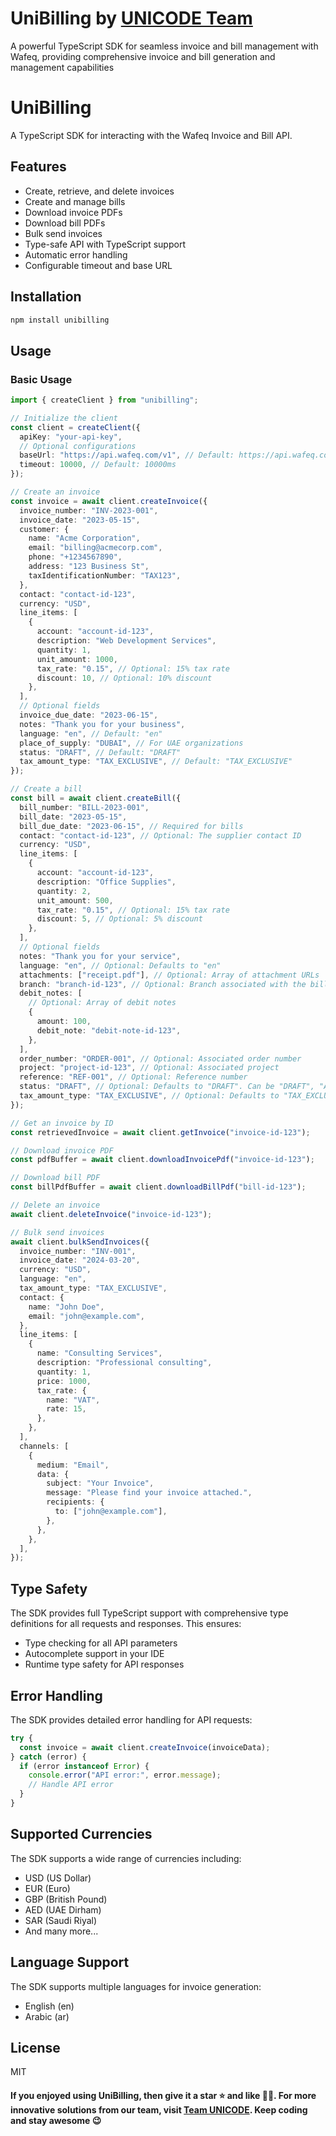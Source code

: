 # UniBilling by **[UNICODE Team](https://www.unicodesolutions.co/)**

A powerful TypeScript SDK for seamless invoice and bill management with Wafeq, providing comprehensive invoice and bill generation and management capabilities

# UniBilling

A TypeScript SDK for interacting with the Wafeq Invoice and Bill API.

## Features

- Create, retrieve, and delete invoices
- Create and manage bills
- Download invoice PDFs
- Download bill PDFs
- Bulk send invoices
- Type-safe API with TypeScript support
- Automatic error handling
- Configurable timeout and base URL

## Installation

```bash
npm install unibilling
```

## Usage

### Basic Usage

```typescript
import { createClient } from "unibilling";

// Initialize the client
const client = createClient({
  apiKey: "your-api-key",
  // Optional configurations
  baseUrl: "https://api.wafeq.com/v1", // Default: https://api.wafeq.com/v1
  timeout: 10000, // Default: 10000ms
});

// Create an invoice
const invoice = await client.createInvoice({
  invoice_number: "INV-2023-001",
  invoice_date: "2023-05-15",
  customer: {
    name: "Acme Corporation",
    email: "billing@acmecorp.com",
    phone: "+1234567890",
    address: "123 Business St",
    taxIdentificationNumber: "TAX123",
  },
  contact: "contact-id-123",
  currency: "USD",
  line_items: [
    {
      account: "account-id-123",
      description: "Web Development Services",
      quantity: 1,
      unit_amount: 1000,
      tax_rate: "0.15", // Optional: 15% tax rate
      discount: 10, // Optional: 10% discount
    },
  ],
  // Optional fields
  invoice_due_date: "2023-06-15",
  notes: "Thank you for your business",
  language: "en", // Default: "en"
  place_of_supply: "DUBAI", // For UAE organizations
  status: "DRAFT", // Default: "DRAFT"
  tax_amount_type: "TAX_EXCLUSIVE", // Default: "TAX_EXCLUSIVE"
});

// Create a bill
const bill = await client.createBill({
  bill_number: "BILL-2023-001",
  bill_date: "2023-05-15",
  bill_due_date: "2023-06-15", // Required for bills
  contact: "contact-id-123", // Optional: The supplier contact ID
  currency: "USD",
  line_items: [
    {
      account: "account-id-123",
      description: "Office Supplies",
      quantity: 2,
      unit_amount: 500,
      tax_rate: "0.15", // Optional: 15% tax rate
      discount: 5, // Optional: 5% discount
    },
  ],
  // Optional fields
  notes: "Thank you for your service",
  language: "en", // Optional: Defaults to "en"
  attachments: ["receipt.pdf"], // Optional: Array of attachment URLs
  branch: "branch-id-123", // Optional: Branch associated with the bill
  debit_notes: [
    // Optional: Array of debit notes
    {
      amount: 100,
      debit_note: "debit-note-id-123",
    },
  ],
  order_number: "ORDER-001", // Optional: Associated order number
  project: "project-id-123", // Optional: Associated project
  reference: "REF-001", // Optional: Reference number
  status: "DRAFT", // Optional: Defaults to "DRAFT". Can be "DRAFT", "AUTHORIZED", or "PAID"
  tax_amount_type: "TAX_EXCLUSIVE", // Optional: Defaults to "TAX_EXCLUSIVE"
});

// Get an invoice by ID
const retrievedInvoice = await client.getInvoice("invoice-id-123");

// Download invoice PDF
const pdfBuffer = await client.downloadInvoicePdf("invoice-id-123");

// Download bill PDF
const billPdfBuffer = await client.downloadBillPdf("bill-id-123");

// Delete an invoice
await client.deleteInvoice("invoice-id-123");

// Bulk send invoices
await client.bulkSendInvoices({
  invoice_number: "INV-001",
  invoice_date: "2024-03-20",
  currency: "USD",
  language: "en",
  tax_amount_type: "TAX_EXCLUSIVE",
  contact: {
    name: "John Doe",
    email: "john@example.com",
  },
  line_items: [
    {
      name: "Consulting Services",
      description: "Professional consulting",
      quantity: 1,
      price: 1000,
      tax_rate: {
        name: "VAT",
        rate: 15,
      },
    },
  ],
  channels: [
    {
      medium: "Email",
      data: {
        subject: "Your Invoice",
        message: "Please find your invoice attached.",
        recipients: {
          to: ["john@example.com"],
        },
      },
    },
  ],
});
```

## Type Safety

The SDK provides full TypeScript support with comprehensive type definitions for all requests and responses. This ensures:

- Type checking for all API parameters
- Autocomplete support in your IDE
- Runtime type safety for API responses

## Error Handling

The SDK provides detailed error handling for API requests:

```typescript
try {
  const invoice = await client.createInvoice(invoiceData);
} catch (error) {
  if (error instanceof Error) {
    console.error("API error:", error.message);
    // Handle API error
  }
}
```

## Supported Currencies

The SDK supports a wide range of currencies including:

- USD (US Dollar)
- EUR (Euro)
- GBP (British Pound)
- AED (UAE Dirham)
- SAR (Saudi Riyal)
- And many more...

## Language Support

The SDK supports multiple languages for invoice generation:

- English (en)
- Arabic (ar)

## License

MIT

#### If you enjoyed using UniBilling, then give it a star ⭐️ and like 👍🏻. For more innovative solutions from our team, visit [Team UNICODE](https://www.unicodesolutions.co/). Keep coding and stay awesome 😉
